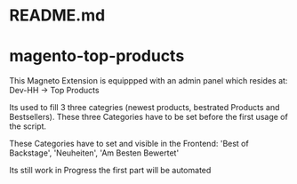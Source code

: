README.md
==========

# magento-top-products
This Magneto Extension is equippped with an admin panel which resides at:
Dev-HH -> Top Products

Its used to fill 3 three categries (newest products, bestrated Products and Bestsellers).
These three Categories have to be set before the first usage of the script.

These Categories have to set and visible in the Frontend:
'Best of Backstage', 'Neuheiten', 'Am Besten Bewertet'

Its still work in Progress the first part will be automated
